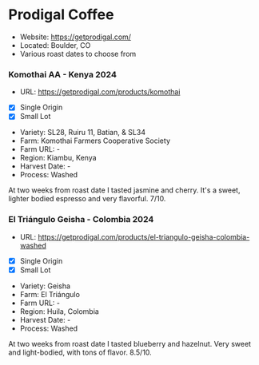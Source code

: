 # Prodigal Coffee

 - Website: https://getprodigal.com/
 - Located: Boulder, CO
 - Various roast dates to choose from

### Komothai AA - Kenya 2024

 - URL: https://getprodigal.com/products/komothai
 - [x] Single Origin
 - [x] Small Lot
 - Variety: SL28, Ruiru 11, Batian, & SL34
 - Farm: Komothai Farmers Cooperative Society
 - Farm URL: -
 - Region: Kiambu, Kenya
 - Harvest Date: -
 - Process: Washed

At two weeks from roast date I tasted jasmine and cherry. It's a sweet, lighter bodied espresso and very flavorful. 7/10.

### El Triángulo Geisha - Colombia 2024

 - URL: https://getprodigal.com/products/el-triangulo-geisha-colombia-washed
 - [x] Single Origin
 - [x] Small Lot
 - Variety: Geisha
 - Farm: El Triángulo
 - Farm URL: -
 - Region: Huila, Colombia
 - Harvest Date: -
 - Process: Washed

At two weeks from roast date I tasted blueberry and hazelnut. Very sweet and light-bodied, with tons of flavor. 8.5/10.